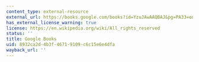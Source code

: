 ```yaml
---
content_type: external-resource
external_url: https://books.google.com/books?id=YzuJAwAAQBAJ&pg=PA33=onepage#v=onepage&q&f=false
has_external_license_warning: true
license: https://en.wikipedia.org/wiki/All_rights_reserved
status: ''
title: Google Books
uid: 8932ca2d-4b3f-4671-9109-c6c15e6e4dfa
wayback_url: ''
---
```

